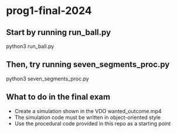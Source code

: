 # prog1-final-2024
## Start by running run_ball.py
python3 run_ball.py
## Then, try running seven_segments_proc.py
python3 seven_segments_proc.py
## What to do in the final exam
- Create a simulation shown in the VDO wanted_outcome.mp4
- The simulation code must be written in object-oriented style
- Use the procedural code provided in this repo as a starting point

